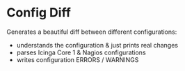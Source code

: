 # Config Diff

Generates a beautiful diff between different configurations:
 * understands the configuration & just prints real changes
 * parses Icinga Core 1 & Nagios configurations
 * writes configuration ERRORS / WARNINGS

